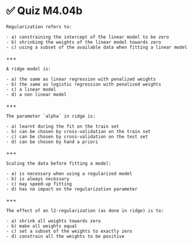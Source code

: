 # ✅ Quiz M4.04b

```{admonition} Question
Regularization refers to:

- a) constraining the intercept of the linear model to be zero
- b) shrinking the weights of the linear model towards zero
- c) using a subset of the available data when fitting a linear model
```

+++

```{admonition} Question
A ridge model is:

- a) the same as linear regression with penalized weights
- b) the same as logistic regression with penalized weights
- c) a linear model
- d) a non linear model
```

+++

```{admonition} Question
The parameter `alpha` in ridge is:

- a) learnt during the fit on the train set
- b) can be chosen by cross-validation on the train set
- c) can be chosen by cross-validation on the test set
- d) can be chosen by hand a priori
```

+++

```{admonition} Question
Scaling the data before fitting a model:

- a) is necessary when using a regularized model
- b) is always necessary
- c) may speed-up fitting
- d) has no impact on the regularization parameter
```

+++

```{admonition} Question
The effect of an l2-regularization (as done in ridge) is to:

- a) shrink all weights towards zero
- b) make all weights equal
- c) set a subset of the weights to exactly zero
- d) constrain all the weights to be positive
```
